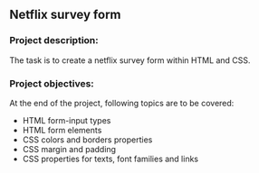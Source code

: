 ## **Netflix survey form**


### **Project description:**

The task is to create a netflix survey form within HTML and CSS.

### **Project objectives:**

At the end of the project, following topics are to be covered:
- HTML form-input types
- HTML form elements
- CSS colors and borders properties
- CSS margin and padding
- CSS properties for texts, font families and links
